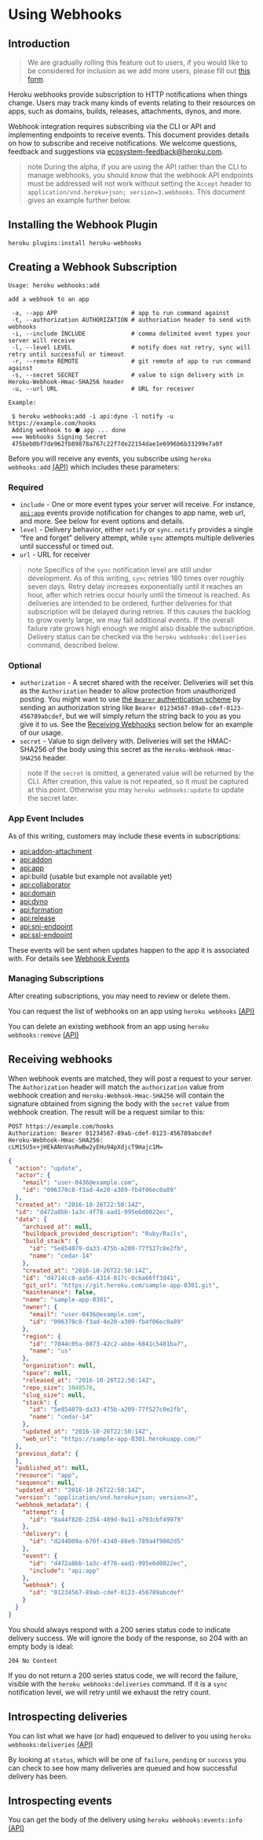 # Using Webhooks

## Introduction

>We are gradually rolling this feature out to users, if you would like to be considered for inclusion as we add more users, please fill out [this form](https://www.heroku.com/form/webhooks-beta).

Heroku webhooks provide subscription to HTTP notifications when things change.  Users may track many kinds of events relating to their resources on apps, such as domains, builds, releases, attachments, dynos, and more.

Webhook integration requires subscribing via the CLI or API and implementing endpoints to receive events. This document provides details on how to subscribe and receive notifications. We welcome questions, feedback and suggestions via [ecosystem-feedback@heroku.com](mailto:ecosystem-feedback@heroku.com).

>note During the alpha, if you are using the API rather than the CLI to manage webhooks, you should know that the webhook API endpoints must be addressed will not work without setting the `Accept` header to `application/vnd.heroku+json; version=3.webhooks`. This document gives an example further below.

## Installing the Webhook Plugin

```
heroku plugins:install heroku-webhooks
```

## Creating a Webhook Subscription

```
Usage: heroku webhooks:add

add a webhook to an app

 -a, --app APP                     # app to run command against
 -t, --authorization AUTHORIZATION # authoriation header to send with webhooks
 -i, --include INCLUDE             # comma delimited event types your server will receive 
 -l, --level LEVEL                 # notify does not retry, sync will retry until successful or timeout
 -r, --remote REMOTE               # git remote of app to run command against
 -s, --secret SECRET               # value to sign delivery with in Heroku-Webhook-Hmac-SHA256 header
 -u, --url URL                     # URL for receiver

Example:

 $ heroku webhooks:add -i api:dyno -l notify -u https://example.com/hooks
 Adding webhook to ⬢ app ... done
 === Webhooks Signing Secret
 475beb0bf7de962fb89878a767c22f7de22154dae1e6996b6b33299e7a0f
```

Before you will receive any events, you subscribe using `heroku webhooks:add` [(API)](/articles/app-webhooks-schema?preview=1#webhook-create) which includes these parameters:

### Required

* `include` - One or more event types your server will receive. For instance, [`api:app`](/articles/webhook-events?preview=1#api-app) events provide notification for changes to app name, web url, and more. See below for event options and details.
* `level` - Delivery behavior, either `notify` or `sync`. `notify` provides a single “fire and forget” delivery attempt, while `sync` attempts multiple deliveries until successful or timed out.
* `url` - URL for receiver

>note Specifics of the `sync` notification level are still under development. As of this writing, `sync` retries 180 times over roughly seven days. Retry delay increases exponentially until it reaches an hour, after which retries occur hourly until the timeout is reached. As deliveries are intended to be ordered, further deliveries for that subscription will be delayed during retries. If this causes the backlog to grow overly large, we may fail additional events. If the overall failure rate grows high enough we might also disable the subscription.
> Delivery status can be checked via the `heroku webhooks:deliveries` command, described below.

### Optional

* `authorization` - A secret shared with the receiver. Deliveries will set this as the `Authorization` header to allow protection from unauthorized posting. You might want to use [the `Bearer` authentication scheme](http://self-issued.info/docs/draft-ietf-oauth-v2-bearer.html) by sending an authorization string like `Bearer 01234567-89ab-cdef-0123-456789abcdef`, but we will simply return the string back to you as you give it to us. See the [Receiving Webhooks](#receiving-webhooks) section below for an example of our usage.
* `secret` - Value to sign delivery with. Deliveries will set the HMAC-SHA256 of the body using this secret as the `Heroku-Webhook-Hmac-SHA256` header.

>note If the `secret` is omitted, a generated value will be returned by the CLI. After creation, this value is not repeated, so it must be captured at this point. Otherwise you may `heroku webhooks:update` to update the secret later.

### App Event Includes

As of this writing, customers may include these events in subscriptions:

- [api:addon-attachment](/articles/webhook-events?preview=1#api-addon-attachment)
- [api:addon](/articles/webhook-events?preview=1#api-addon)
- [api:app](/articles/webhook-events?preview=1#api-app)
- api:build (usable but example not available yet)
- [api:collaborator](/articles/webhook-events?preview=1#api-collaborator)
- [api:domain](/articles/webhook-events?preview=1#api-domain)
- [api:dyno](/articles/webhook-events?preview=1#api-dyno)
- [api:formation](/articles/webhook-events?preview=1#api-formation)
- [api:release](/articles/webhook-events?preview=1#api-release)
- [api:sni-endpoint](/articles/webhook-events?preview=1#api-sni-endpoint)
- [api:ssl-endpoint](/articles/webhook-events?preview=1#api-ssl-endpoint)

These events will be sent when updates happen to the app it is associated with. For details see [Webhook Events](/articles/webhook-events?preview=1)

### Managing Subscriptions

After creating subscriptions, you may need to review or delete them.

You can request the list of webhooks on an app using `heroku webhooks` [(API)](/articles/app-webhooks-schema?preview=1#webhook-list)

You can delete an existing webhook from an app using `heroku webhooks:remove` [(API)](/articles/app-webhooks-schema?preview=1#webhook-delete)

## Receiving webhooks

When webhook events are matched, they will post a request to your server. The `Authorization` header will match the `authorization` value from webhook creation and `Heroku-Webhook-Hmac-SHA256` will contain the signature obtained from signing the body with the `secret` value from webhook creation. The result will be a request similar to this:

```
POST https://example.com/hooks
Authorization: Bearer 01234567-89ab-cdef-0123-456789abcdef
Heroku-Webhook-Hmac-SHA256: cLM15U5x+jHEkANnVasRwBw2yEHu94pXdjcT9Hajc1M=
```
```json
{
  "action": "update",
  "actor": {
    "email": "user-0436@example.com",
    "id": "096370c8-f3ad-4e20-a309-fb4f06ec0a89"
  },
  "created_at": "2016-10-26T22:50:14Z",
  "id": "d472a8bb-1a3c-4f78-aad1-995e6d0022ec",
  "data": {
    "archived_at": null,
    "buildpack_provided_description": "Ruby/Rails",
    "build_stack": {
      "id": "5e854079-da33-475b-a209-77f527c0e2fb",
      "name": "cedar-14"
    },
    "created_at": "2016-10-26T22:50:14Z",
    "id": "d4714cc8-aa56-4314-817c-0c6a66ff3d41",
    "git_url": "https://git.heroku.com/sample-app-0301.git",
    "maintenance": false,
    "name": "sample-app-0301",
    "owner": {
      "email": "user-0436@example.com",
      "id": "096370c8-f3ad-4e20-a309-fb4f06ec0a89"
    },
    "region": {
      "id": "7044c05a-0873-42c2-abbe-6841c5481ba7",
      "name": "us"
    },
    "organization": null,
    "space": null,
    "released_at": "2016-10-26T22:50:14Z",
    "repo_size": 1048576,
    "slug_size": null,
    "stack": {
      "id": "5e854079-da33-475b-a209-77f527c0e2fb",
      "name": "cedar-14"
    },
    "updated_at": "2016-10-26T22:50:14Z",
    "web_url": "https://sample-app-0301.herokuapp.com/"
  },
  "previous_data": {
  },
  "published_at": null,
  "resource": "app",
  "sequence": null,
  "updated_at": "2016-10-26T22:50:14Z",
  "version": "application/vnd.heroku+json; version=3",
  "webhook_metadata": {
    "attempt": {
      "id": "8a44f820-2354-489d-9a11-a793cbf49979"
    },
    "delivery": {
      "id": "d244009a-670f-4340-88e9-789a4f9002d5"
    },
    "event": {
      "id": "d472a8bb-1a3c-4f78-aad1-995e6d0022ec",
      "include": "api:app"
    },
    "webhook": {
      "id": "01234567-89ab-cdef-0123-456789abcdef"
    }
  }
}
```

You should always respond with a 200 series status code to indicate delivery success. We will ignore the body of the response, so 204 with an empty body is ideal:

```
204 No Content
```

If you do not return a 200 series status code, we will record the failure, visible with the `heroku webhooks:deliveries` command. If it is a `sync` notification level, we will retry until we exhaust the retry count.

## Introspecting deliveries

You can list what we have (or had) enqueued to deliver to you using `heroku webhooks:deliveries` [(API)](/articles/app-webhooks-schema?preview=1#delivery-list)

By looking at `status`, which will be one of `failure`, `pending` or `success` you can check to see how many deliveries are queued and how successful delivery has been.

## Introspecting events

You can get the body of the delivery using `heroku webhooks:events:info` [(API)](/articles/app-webhooks-schema?preview=1#event-info)
